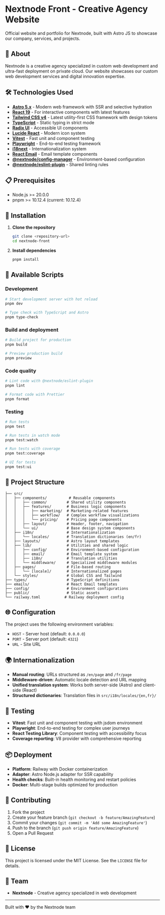 # Nextnode Front - Creative Agency Website

Official website and portfolio for Nextnode, built with Astro JS to showcase our company, services, and projects.

## 🚀 About

Nextnode is a creative agency specialized in custom web development and ultra-fast deployment on private cloud. Our website showcases our custom web development services and digital innovation expertise.

## 🛠️ Technologies Used

- **[Astro 5.x](https://astro.build)** - Modern web framework with SSR and selective hydration
- **[React 19](https://react.dev)** - For interactive components with latest features
- **[Tailwind CSS v4](https://tailwindcss.com)** - Latest utility-first CSS framework with design tokens
- **[TypeScript](https://www.typescriptlang.org)** - Static typing in strict mode
- **[Radix UI](https://www.radix-ui.com)** - Accessible UI components
- **[Lucide React](https://lucide.dev)** - Modern icon system
- **[Vitest](https://vitest.dev)** - Fast unit and component testing
- **[Playwright](https://playwright.dev)** - End-to-end testing framework
- **[i18next](https://www.i18next.com)** - Internationalization system
- **[React Email](https://react.email)** - Email template components
- **[@nextnode/config-manager](https://www.npmjs.com/package/@nextnode/config-manager)** - Environment-based configuration
- **[@nextnode/eslint-plugin](https://www.npmjs.com/package/@nextnode/eslint-plugin)** - Shared linting rules

## 📋 Prerequisites

- Node.js >= 20.0.0
- pnpm >= 10.12.4 (current: 10.12.4)

## 🚀 Installation

1. **Clone the repository**

    ```bash
    git clone <repository-url>
    cd nextnode-front
    ```

2. **Install dependencies**
    ```bash
    pnpm install
    ```

## 🎯 Available Scripts

### Development

```bash
# Start development server with hot reload
pnpm dev

# Type check with TypeScript and Astro
pnpm type-check
```

### Build and deployment

```bash
# Build project for production
pnpm build

# Preview production build
pnpm preview
```

### Code quality

```bash
# Lint code with @nextnode/eslint-plugin
pnpm lint

# Format code with Prettier
pnpm format
```

### Testing

```bash
# Run tests
pnpm test

# Run tests in watch mode
pnpm test:watch

# Run tests with coverage
pnpm test:coverage

# UI for tests
pnpm test:ui
```

## 📁 Project Structure

```
├── src/
│   ├── components/          # Reusable components
│   │   ├── common/         # Shared utility components
│   │   ├── features/       # Business logic components
│   │   │   ├── marketing/  # Marketing-related features
│   │   │   ├── workflow/   # Complex workflow visualizations
│   │   │   └── pricing/    # Pricing page components
│   │   ├── layout/         # Header, footer, navigation
│   │   └── ui/             # Base design system components
│   ├── i18n/               # Internationalization
│   │   └── locales/        # Translation dictionaries (en/fr)
│   ├── layouts/            # Astro layout templates
│   ├── lib/                # Utilities and shared logic
│   │   ├── config/         # Environment-based configuration
│   │   ├── email/          # Email template system
│   │   ├── i18n/           # Translation utilities
│   │   └── middleware/     # Specialized middleware modules
│   ├── pages/              # File-based routing
│   │   └── [locale]/       # Internationalized pages
│   └── styles/             # Global CSS and Tailwind
├── types/                  # TypeScript definitions
├── emails/                 # React Email templates
├── config/                 # Environment configurations
├── public/                 # Static assets
└── railway.toml           # Railway deployment config
```

## 🌐 Configuration

The project uses the following environment variables:

- `HOST` - Server host (default: `0.0.0.0`)
- `PORT` - Server port (default: `4321`)
- `URL` - Site URL

## 🌍 Internationalization

- **Manual routing**: URLs structured as `/en/page` and `/fr/page`
- **Middleware-driven**: Automatic locale detection and URL mapping
- **Unified translation system**: Works both server-side (Astro) and client-side (React)
- **Structured dictionaries**: Translation files in `src/i18n/locales/{en,fr}/`

## 🧪 Testing

- **Vitest**: Fast unit and component testing with jsdom environment
- **Playwright**: End-to-end testing for complex user journeys
- **React Testing Library**: Component testing with accessibility focus
- **Coverage reporting**: V8 provider with comprehensive reporting

## 📦 Deployment

- **Platform**: Railway with Docker containerization
- **Adapter**: Astro Node.js adapter for SSR capability
- **Health checks**: Built-in health monitoring and restart policies
- **Docker**: Multi-stage builds optimized for production

## 🤝 Contributing

1. Fork the project
2. Create your feature branch (`git checkout -b feature/AmazingFeature`)
3. Commit your changes (`git commit -m 'Add some AmazingFeature'`)
4. Push to the branch (`git push origin feature/AmazingFeature`)
5. Open a Pull Request

## 📄 License

This project is licensed under the MIT License. See the `LICENSE` file for details.

## 👥 Team

- **Nextnode** - Creative agency specialized in web development

---

Built with ❤️ by the Nextnode team
